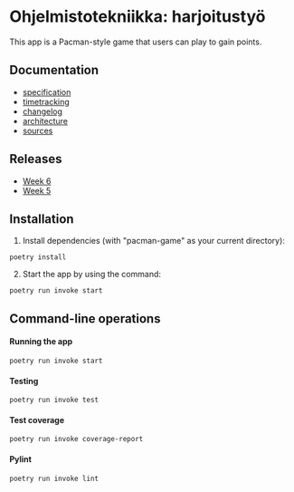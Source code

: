 # Ohjelmistotekniikka: harjoitustyö

This app is a Pacman-style game that users can play to gain points.

## Documentation
- [specification](pacman-game/documentation/specification.md)
- [timetracking](pacman-game/documentation/timetracking.md)
- [changelog](pacman-game/documentation/changelog.md)
- [architecture](pacman-game/documentation/architecture.md)
- [sources](pacman-game/documentation/sources.md)

## Releases
- [Week 6](https://github.com/froghoarder/ot-harjoitustyo/releases/tag/week6)  
- [Week 5](https://github.com/froghoarder/ot-harjoitustyo/releases/tag/week5)

## Installation
1. Install dependencies (with "pacman-game" as your current directory):
```
poetry install
```
2. Start the app by using the command:
```
poetry run invoke start
```

## Command-line operations

#### Running the app
```
poetry run invoke start
```
#### Testing
```
poetry run invoke test
```
#### Test coverage
```
poetry run invoke coverage-report
```
#### Pylint
```
poetry run invoke lint
```
